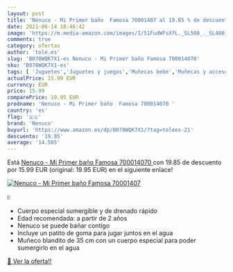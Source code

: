 ```yaml
---
layout: post
title: 'Nenuco - Mi Primer baño  Famosa 70001407 al 19.85 % de descuento'
date: 2021-06-14 18:46:42
image: 'https://m.media-amazon.com/images/I/51FudWFsXfL._SL500_._SL400_.jpg'
comments: true
category: ofertas
author: 'tole.es'
slug: 'B078WQK7X1-es Nenuco - Mi Primer baño Famosa 700014070'
sku: 'B078WQK7X1-es'
tags: [ 'Juguetes','Juguetes y juegos','Muñecas bebé','Muñecas y accesorios','nenuco', ]
actualPrice: 15.99 EUR
currency: EUR
price: 15.99
comparePrice: 19.95 EUR
prodname: 'Nenuco - Mi Primer baño  Famosa 700014070 '
country: 'es'
flag: '🇪🇸'
brand: 'Nenuco'
buyurl: 'https://www.amazon.es/dp/B078WQK7X1/?tag=tolees-21'
descuento: '19.85'
average: '14.565'
---
```


Está [Nenuco - Mi Primer baño  Famosa 700014070 ](https://www.amazon.es/dp/B078WQK7X1/?tag=tolees-21) con 19.85 de descuento por 15.99 EUR (original: 19.95 EUR) en el siguiente enlace!

[![Nenuco - Mi Primer baño  Famosa 70001407](https://m.media-amazon.com/images/I/51FudWFsXfL._SL500_._SL400_.jpg)](https://www.amazon.es/dp/B078WQK7X1/?tag=tolees-21)

ℹ️:

- Cuerpo especial sumergible y de drenado rápido
- Edad recomendada: a partir de 2 años
- Nenuco se puede bañar contigo
- Incluye un patito de goma para jugar juntos en el agua
- Muñeco blandito de 35 cm con un cuerpo especial para poder sumergirlo en el agua

[🛒 Ver la oferta!!](https://www.amazon.es/dp/B078WQK7X1/?tag=tolees-21)
